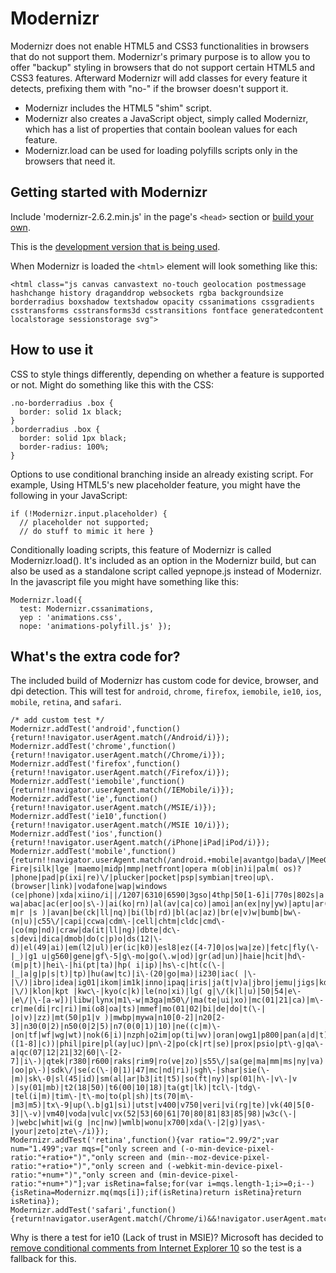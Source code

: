 Modernizr
=====================
Modernizr does not enable HTML5 and CSS3 functionalities in browsers that do not support them. Modernizr's primary purpose is to allow you to offer "backup" styling in browsers that do not support certain HTML5 and CSS3 features. Afterward Modernizr will add classes for every feature it detects, prefixing them with "no-" if the browser doesn't support it. 

* Modernizr includes the <a herf="http://remysharp.com/2009/01/07/html5-enabling-script/" target="_blank">HTML5 "shim" script</a>. 
* Modernizr also creates a JavaScript object, simply called Modernizr, which has a list of properties that contain boolean values for each feature.
* Modernizr.load can be used for loading polyfills scripts only in the browsers that need it.

## Getting started with Modernizr
Include 'modernizr-2.6.2.min.js' in the page's `<head>` section or <a href="http://modernizr.com/download/" target="_blank">build your own</a>.

This is the <a href="http://modernizr.com/download/#-fontface-backgroundsize-borderradius-boxshadow-opacity-rgba-textshadow-cssanimations-generatedcontent-cssgradients-csstransforms-csstransforms3d-csstransitions-canvas-canvastext-draganddrop-hashchange-history-input-inputtypes-localstorage-postmessage-sessionstorage-websockets-geolocation-svg-touch-printshiv-mq-cssclasses-addtest-prefixed-teststyles-testprop-testallprops-hasevent-prefixes-domprefixes-load" target="_blank">development version that is being used</a>.

When Modernizr is loaded the `<html>` element will look something like this:
```
<html class="js canvas canvastext no-touch geolocation postmessage hashchange history draganddrop websockets rgba backgroundsize borderradius boxshadow textshadow opacity cssanimations cssgradients csstransforms csstransforms3d csstransitions fontface generatedcontent localstorage sessionstorage svg">
```

## How to use it
CSS to style things differently, depending on whether a feature is supported or not. Might do something like this with the CSS:
```
.no-borderradius .box {
  border: solid 1x black;
}
.borderradius .box {
  border: solid 1px black;
  border-radius: 100%;
} 
```

Options to use conditional branching inside an already existing script. For example, Using HTML5's new placeholder feature, you might have the following in your JavaScript:
```
if (!Modernizr.input.placeholder) {
  // placeholder not supported;
  // do stuff to mimic it here } 
```

Conditionally loading scripts, this feature of Modernizr is called Modernizr.load(). It's included as an option in the Modernizr build, but can also be used as a standalone script called yepnope.js instead of Modernizr. In the javascript file you might have something like this:
```
Modernizr.load({
  test: Modernizr.cssanimations,
  yep : 'animations.css',
  nope: 'animations-polyfill.js' }); 
```

## What's the extra code for?
The included build of Modernizr has custom code for device, browser, and dpi detection. This will test for  `android`, `chrome`, `firefox`, `iemobile`, `ie10`, `ios`, `mobile`, `retina`, and `safari`.
```
/* add custom test */
Modernizr.addTest('android',function(){return!!navigator.userAgent.match(/Android/i)});
Modernizr.addTest('chrome',function(){return!!navigator.userAgent.match(/Chrome/i)});
Modernizr.addTest('firefox',function(){return!!navigator.userAgent.match(/Firefox/i)});
Modernizr.addTest('iemobile',function(){return!!navigator.userAgent.match(/IEMobile/i)});
Modernizr.addTest('ie',function(){return!!navigator.userAgent.match(/MSIE/i)});
Modernizr.addTest('ie10',function(){return!!navigator.userAgent.match(/MSIE 10/i)});
Modernizr.addTest('ios',function(){return!!navigator.userAgent.match(/iPhone|iPad|iPod/i)});
Modernizr.addTest('mobile',function(){return!!navigator.userAgent.match(/android.+mobile|avantgo|bada\/|MeeGo|NokiaN9|blackberry|BlackBerry|blazer|compal|elaine|fennec|hiptop|iemobile|ip(hone|od)|iris|Kindle|Kindle Fire|silk|lge |maemo|midp|mmp|netfront|opera m(ob|in)i|palm( os)?|phone|pad|p(ixi|re)\/|plucker|pocket|psp|symbian|treo|up\.(browser|link)|vodafone|wap|windows (ce|phone)|xda|xiino/i||/1207|6310|6590|3gso|4thp|50[1-6]i|770s|802s|a wa|abac|ac(er|oo|s\-)|ai(ko|rn)|al(av|ca|co)|amoi|an(ex|ny|yw)|aptu|ar(ch|go)|as(te|us)|attw|au(di|\-m|r |s )|avan|be(ck|ll|nq)|bi(lb|rd)|bl(ac|az)|br(e|v)w|bumb|bw\-(n|u)|c55\/|capi|ccwa|cdm\-|cell|chtm|cldc|cmd\-|co(mp|nd)|craw|da(it|ll|ng)|dbte|dc\-s|devi|dica|dmob|do(c|p)o|ds(12|\-d)|el(49|ai)|em(l2|ul)|er(ic|k0)|esl8|ez([4-7]0|os|wa|ze)|fetc|fly(\-|_)|g1 u|g560|gene|gf\-5|g\-mo|go(\.w|od)|gr(ad|un)|haie|hcit|hd\-(m|p|t)|hei\-|hi(pt|ta)|hp( i|ip)|hs\-c|ht(c(\-| |_|a|g|p|s|t)|tp)|hu(aw|tc)|i\-(20|go|ma)|i230|iac( |\-|\/)|ibro|idea|ig01|ikom|im1k|inno|ipaq|iris|ja(t|v)a|jbro|jemu|jigs|kddi|keji|kgt( |\/)|klon|kpt |kwc\-|kyo(c|k)|le(no|xi)|lg( g|\/(k|l|u)|50|54|e\-|e\/|\-[a-w])|libw|lynx|m1\-w|m3ga|m50\/|ma(te|ui|xo)|mc(01|21|ca)|m\-cr|me(di|rc|ri)|mi(o8|oa|ts)|mmef|mo(01|02|bi|de|do|t(\-| |o|v)|zz)|mt(50|p1|v )|mwbp|mywa|n10[0-2]|n20[2-3]|n30(0|2)|n50(0|2|5)|n7(0(0|1)|10)|ne((c|m)\-|on|tf|wf|wg|wt)|nok(6|i)|nzph|o2im|op(ti|wv)|oran|owg1|p800|pan(a|d|t)|pdxg|pg(13|\-([1-8]|c))|phil|pire|pl(ay|uc)|pn\-2|po(ck|rt|se)|prox|psio|pt\-g|qa\-a|qc(07|12|21|32|60|\-[2-7]|i\-)|qtek|r380|r600|raks|rim9|ro(ve|zo)|s55\/|sa(ge|ma|mm|ms|ny|va)|sc(01|h\-|oo|p\-)|sdk\/|se(c(\-|0|1)|47|mc|nd|ri)|sgh\-|shar|sie(\-|m)|sk\-0|sl(45|id)|sm(al|ar|b3|it|t5)|so(ft|ny)|sp(01|h\-|v\-|v )|sy(01|mb)|t2(18|50)|t6(00|10|18)|ta(gt|lk)|tcl\-|tdg\-|tel(i|m)|tim\-|t\-mo|to(pl|sh)|ts(70|m\-|m3|m5)|tx\-9|up(\.b|g1|si)|utst|v400|v750|veri|vi(rg|te)|vk(40|5[0-3]|\-v)|vm40|voda|vulc|vx(52|53|60|61|70|80|81|83|85|98)|w3c(\-| )|webc|whit|wi(g |nc|nw)|wmlb|wonu|x700|xda(\-|2|g)|yas\-|your|zeto|zte\-/i)});
Modernizr.addTest('retina',function(){var ratio="2.99/2";var num="1.499";var mqs=["only screen and (-o-min-device-pixel-ratio:"+ratio+")","only screen and (min--moz-device-pixel-ratio:"+ratio+")","only screen and (-webkit-min-device-pixel-ratio:"+num+")","only screen and (min-device-pixel-ratio:"+num+")"];var isRetina=false;for(var i=mqs.length-1;i>=0;i--){isRetina=Modernizr.mq(mqs[i]);if(isRetina)return isRetina}return isRetina});
Modernizr.addTest('safari',function(){return!navigator.userAgent.match(/Chrome/i)&&!navigator.userAgent.match(/iPhone|iPad|iPod/i)&&!!navigator.userAgent.match(/Safari/i)});
```

Why is there a test for ie10 (Lack of trust in MSIE)?
Microsoft has decided to <a href="http://www.sitepoint.com/microsoft-drop-ie10-conditional-comments/" target="_blank">remove conditional comments from Internet Explorer 10</a> so the test is a fallback for this.